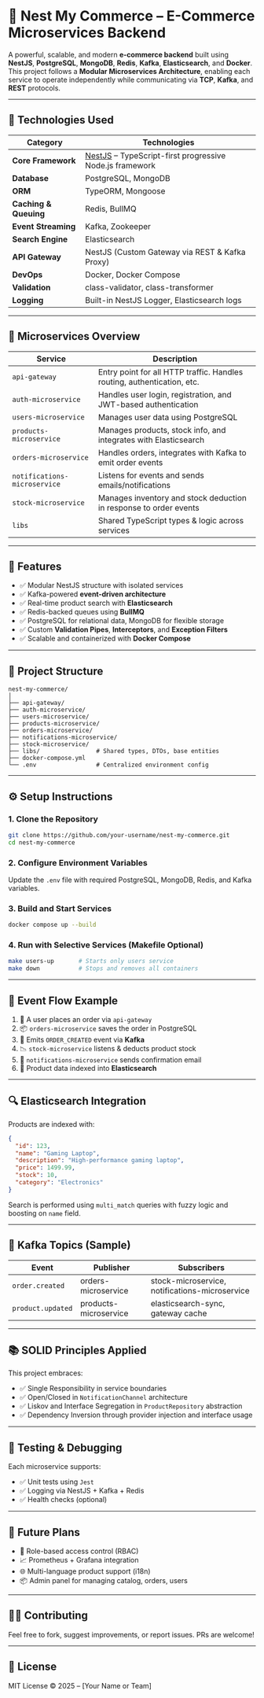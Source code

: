 # 🛒 Nest My Commerce – E-Commerce Microservices Backend

A powerful, scalable, and modern **e-commerce backend** built using **NestJS**, **PostgreSQL**, **MongoDB**, **Redis**, **Kafka**, **Elasticsearch**, and **Docker**.  
This project follows a **Modular Microservices Architecture**, enabling each service to operate independently while communicating via **TCP**, **Kafka**, and **REST** protocols.

---

## 🔧 Technologies Used

| Category           | Technologies                                                                  |
|--------------------|-------------------------------------------------------------------------------|
| **Core Framework** | [NestJS](https://nestjs.com/) – TypeScript-first progressive Node.js framework |
| **Database**       | PostgreSQL, MongoDB                                                           |
| **ORM**            | TypeORM, Mongoose                                                             |
| **Caching & Queuing** | Redis, BullMQ                                                              |
| **Event Streaming** | Kafka, Zookeeper                                                              |
| **Search Engine**  | Elasticsearch                                                                 |
| **API Gateway**    | NestJS (Custom Gateway via REST & Kafka Proxy)                               |
| **DevOps**         | Docker, Docker Compose                                                        |
| **Validation**     | class-validator, class-transformer                                            |
| **Logging**        | Built-in NestJS Logger, Elasticsearch logs                                    |

---

## 🧱 Microservices Overview

| Service                    | Description                                                                  |
|----------------------------|------------------------------------------------------------------------------|
| `api-gateway`              | Entry point for all HTTP traffic. Handles routing, authentication, etc.      |
| `auth-microservice`        | Handles user login, registration, and JWT-based authentication                |
| `users-microservice`       | Manages user data using PostgreSQL                                            |
| `products-microservice`    | Manages products, stock info, and integrates with Elasticsearch               |
| `orders-microservice`      | Handles orders, integrates with Kafka to emit order events                    |
| `notifications-microservice` | Listens for events and sends emails/notifications                          |
| `stock-microservice`       | Manages inventory and stock deduction in response to order events             |
| `libs`                     | Shared TypeScript types & logic across services                               |

---

## 🧪 Features

- ✅ Modular NestJS structure with isolated services
- ✅ Kafka-powered **event-driven architecture**
- ✅ Real-time product search with **Elasticsearch**
- ✅ Redis-backed queues using **BullMQ**
- ✅ PostgreSQL for relational data, MongoDB for flexible storage
- ✅ Custom **Validation Pipes**, **Interceptors**, and **Exception Filters**
- ✅ Scalable and containerized with **Docker Compose**

---

## 📁 Project Structure

```
nest-my-commerce/
│
├── api-gateway/
├── auth-microservice/
├── users-microservice/
├── products-microservice/
├── orders-microservice/
├── notifications-microservice/
├── stock-microservice/
├── libs/                # Shared types, DTOs, base entities
├── docker-compose.yml
└── .env                 # Centralized environment config
```

---

## ⚙️ Setup Instructions

### 1. Clone the Repository

```bash
git clone https://github.com/your-username/nest-my-commerce.git
cd nest-my-commerce
```

### 2. Configure Environment Variables

Update the `.env` file with required PostgreSQL, MongoDB, Redis, and Kafka variables.

### 3. Build and Start Services

```bash
docker compose up --build
```

### 4. Run with Selective Services (Makefile Optional)

```bash
make users-up       # Starts only users service
make down           # Stops and removes all containers
```

---

## 🔁 Event Flow Example

1. 🧾 A user places an order via `api-gateway`
2. 📦 `orders-microservice` saves the order in PostgreSQL
3. 🚚 Emits `ORDER_CREATED` event via **Kafka**
4. 📉 `stock-microservice` listens & deducts product stock
5. 📧 `notifications-microservice` sends confirmation email
6. 📝 Product data indexed into **Elasticsearch**

---

## 🔍 Elasticsearch Integration

Products are indexed with:

```json
{
  "id": 123,
  "name": "Gaming Laptop",
  "description": "High-performance gaming laptop",
  "price": 1499.99,
  "stock": 10,
  "category": "Electronics"
}
```

Search is performed using `multi_match` queries with fuzzy logic and boosting on `name` field.

---

## 🚨 Kafka Topics (Sample)

| Event              | Publisher               | Subscribers                                 |
|--------------------|--------------------------|----------------------------------------------|
| `order.created`    | orders-microservice      | stock-microservice, notifications-microservice |
| `product.updated`  | products-microservice    | elasticsearch-sync, gateway cache             |

---

## 📚 SOLID Principles Applied

This project embraces:

- ✅ Single Responsibility in service boundaries
- ✅ Open/Closed in `NotificationChannel` architecture
- ✅ Liskov and Interface Segregation in `ProductRepository` abstraction
- ✅ Dependency Inversion through provider injection and interface usage

---

## 🧪 Testing & Debugging

Each microservice supports:

- ✅ Unit tests using `Jest`
- ✅ Logging via NestJS + Kafka + Redis
- ✅ Health checks (optional)

---

## 📌 Future Plans

- 🔐 Role-based access control (RBAC)
- 📈 Prometheus + Grafana integration
- 🌐 Multi-language product support (i18n)
- 📦 Admin panel for managing catalog, orders, users

---

## 🧑‍💻 Contributing

Feel free to fork, suggest improvements, or report issues. PRs are welcome!

---

## 📝 License

MIT License © 2025 – [Your Name or Team]

